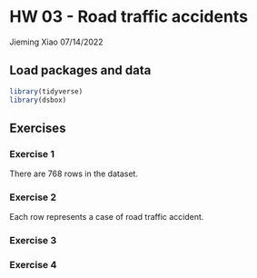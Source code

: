 HW 03 - Road traffic accidents
================
Jieming Xiao
07/14/2022

## Load packages and data

``` r
library(tidyverse)
library(dsbox)
```

## Exercises

### Exercise 1

There are 768 rows in the dataset.

### Exercise 2

Each row represents a case of road traffic accident.

### Exercise 3

### Exercise 4
